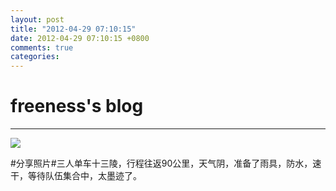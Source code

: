 ```yaml
---
layout: post
title: "2012-04-29 07:10:15"
date: 2012-04-29 07:10:15 +0800
comments: true
categories: 
---
```


# freeness's blog

----------

![](http://okqmqrbgo.bkt.clouddn.com/201204290710151.jpg)

>
\#分享照片\#三人单车十三陵，行程往返90公里，天气阴，准备了雨具，防水，速干，等待队伍集合中，太墨迹了。